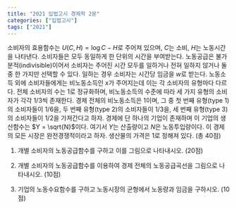 ```yaml
---
title: "2021 입법고시 경제학 2문"
categories: ["입법고시"]
tags: ["2021"]
---
```


소비자의 효용함수는 $U(C, H) = \log C - H$로 주어져 있으며, $C$는 소비, $H$는 노동시간을 나타낸다. 소비자들은 모두 동일하게 한 단위의 시간을 부여받는다. 노동공급은 불가분적(indivisible)이어서 소비자는 주어진 시간 모두를 일하거나 전혀 일하지 않거나 둘 중 한 가지만 선택할 수 있다. 일하는 경우 소비자는 시간당 임금을 $w$로 받는다. 노동소득 외에 소비자들에게는 비노동소득인 $x$가 주어지는데 이는 각 소비자의 유형마다 다르다. 전체 소비자의 수는 1로 정규화하며, 비노동소득의 수준에 따라 세 가지 유형의 소비자가 각각 1/3씩 존재한다. 경제 전체의 비노동소득은 1이며, 그 중 첫 번째 유형(type 1)의 소비자들이 1/6을, 두 번째 유형(type 2)의 소비자들이 1/3을, 세 번째 유형(type 3)의 소비자들이 1/2을 가져간다고 하자. 경제에 단 하나의 기업이 존재하며 이 기업의 생산함수는 $Y = \sqrt{N}$이다. 여기서 $Y$는 산출량이고 $N$은 노동투입량이다. 이 경제의 모든 시장은 완전경쟁적이라고 하자. 생산물의 가격은 1로 정해져 있다. (총 40점)

1) 개별 소비자의 노동공급함수를 구하고 이를 그림으로 나타내시오. (20점)

2) 개별 소비자의 노동공급함수를 이용하여 경제 전체의 노동공급곡선을 그림으로 나타내시오. (10점)

3) 기업의 노동수요함수를 구하고 노동시장의 균형에서 노동량과 임금을 구하시오. (10점)
